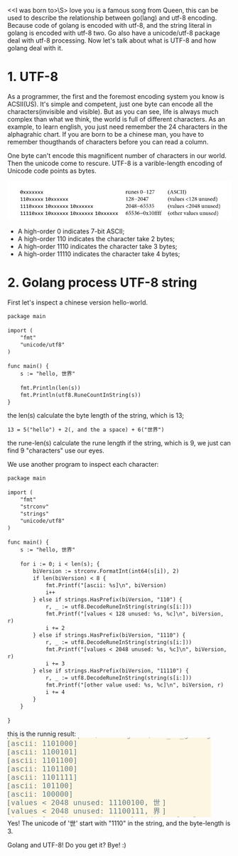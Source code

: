 \<\<I was born to\>\S> love you is a famous song from Queen, this can be used to
describe the relationship between go(lang) and utf-8 encoding. Because code 
of golang is encoded with utf-8, and the string literal in golang is encoded
with utf-8 two. Go also have a unicode/utf-8 package deal with utf-8 processing.
Now let's talk about what is UTF-8 and how golang deal with it.

# 1. UTF-8
As a programmer, the first and the foremost encoding system you know is ACSII(US).
It's simple and competent, just one byte can encode all the characters(invisible 
and visible). But as you can see, life is always much complex than what we
think, the world is full of different characters. As an example, to learn
english, you just need remember the 24 characters in the alphagrahic chart. If
you are born to be a chinese man, you have to remember thougthands of characters
before you can read a column.

One byte can't encode this magnificent number of characters in our world. Then
the unicode come to rescure. UTF-8 is a varible-length encoding of Unicode code
points as bytes.

![interface var](/assets/unicode/utf8-internal-encoding.png)<br>

+ A high-order 0 indicates 7-bit ASCII;
+ A high-order 110 indicates the character take 2 bytes;
+ A high-order 1110 indicates the character take 3 bytes;
+ A high-order 11110 indicates the character take 4 bytes;

# 2. Golang process UTF-8 string
First let's inspect a chinese version hello-world.
```
package main

import (
	"fmt"
	"unicode/utf8"
)

func main() {
	s := "hello, 世界"

	fmt.Println(len(s))
	fmt.Println(utf8.RuneCountInString(s))
}
```
the len(s) calculate the byte length of the string, which is 13;
```
13 = 5("hello") + 2(, and the a space) + 6("世界")
```
the rune-len(s) calculate the rune length if the string, which is 9,
we just can find 9 "characters" use our eyes.

We use another program to inspect each character:
```
package main

import (
	"fmt"
	"strconv"
	"strings"
	"unicode/utf8"
)

func main() {
	s := "hello, 世界"

	for i := 0; i < len(s); {
		biVersion := strconv.FormatInt(int64(s[i]), 2)
		if len(biVersion) < 8 {
			fmt.Printf("[ascii: %s]\n", biVersion)
			i++
		} else if strings.HasPrefix(biVersion, "110") {
			r, _ := utf8.DecodeRuneInString(string(s[i:]))
			fmt.Printf("[values < 128 unused: %s, %c]\n", biVersion, r)
			i += 2
		} else if strings.HasPrefix(biVersion, "1110") {
			r, _ := utf8.DecodeRuneInString(string(s[i:]))
			fmt.Printf("[values < 2048 unused: %s, %c]\n", biVersion, r)
			i += 3
		} else if strings.HasPrefix(biVersion, "11110") {
			r, _ := utf8.DecodeRuneInString(string(s[i:]))
			fmt.Printf("[other value used: %s, %c]\n", biVersion, r)
			i += 4
		}
	}

}
```
this is the runnig result:
![interface var](/assets/unicode/utf8-running-result.png)<br>
Yes! The unicode of '世' start with "1110" in the string, and the byte-length
is 3.

Golang and UTF-8! Do you get it? Bye! :)
